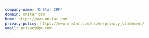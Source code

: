 ```yaml
---
company-name: "OnStar CRM"
domain: onstar.com
home: https://www.onstar.com
privacy-policy: https://www.onstar.com/us/en/privacy_statement/
email: privacy@gm.com
---
```




